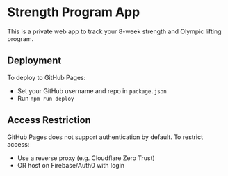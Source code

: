# Strength Program App

This is a private web app to track your 8-week strength and Olympic lifting program.

## Deployment

To deploy to GitHub Pages:
- Set your GitHub username and repo in `package.json`
- Run `npm run deploy`

## Access Restriction

GitHub Pages does not support authentication by default.
To restrict access:
- Use a reverse proxy (e.g. Cloudflare Zero Trust)
- OR host on Firebase/Auth0 with login
